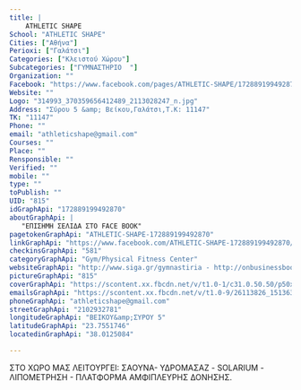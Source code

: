 ```yaml
---
title: |
    ATHLETIC SHAPE
School: "ATHLETIC SHAPE"
Cities: ["Αθήνα"]
Perioxi: ["Γαλάτσι"]
Categories: ["Κλειστού Χώρου"]
Subcategories: ["ΓΥΜΝΑΣΤΗΡΙΟ  "]
Organization: ""
Facebook: "https://www.facebook.com/pages/ATHLETIC-SHAPE/172889199492870?ref=ts&amp;fref=ts"
Website: ""
Logo: "314993_370359656412489_2113028247_n.jpg"
Address: "Σύρου 5 &amp; Βείκου,Γαλάτσι,Τ.Κ: 11147"
TK: "11147"
Phone: ""
email: "athleticshape@gmail.com"
Courses: ""
Place: ""
Rensponsible: ""
Verified: ""
mobile: ""
type: ""
toPublish: ""
UID: "815"
idGraphApi: "172889199492870"
aboutGraphApi: | 
   "ΕΠΙΣΗΜΗ ΣΕΛΙΔΑ ΣΤΟ FACE BOOK"
pagetokenGraphApi: "ATHLETIC-SHAPE-172889199492870"
linkGraphApi: "https://www.facebook.com/ATHLETIC-SHAPE-172889199492870/"
checkinsGraphApi: "581"
categoryGraphApi: "Gym/Physical Fitness Center"
websiteGraphApi: "http://www.siga.gr/gymnastiria - http://onbusinessbook.com/entry.php?eid=907456"
pictureGraphApi: "815"
coverGraphApi: "https://scontent.xx.fbcdn.net/v/t1.0-1/c31.0.50.50/p50x50/10006999_539755709472882_1126757270_n.jpg?oh=369f7257304edbf1165520be0a139acd&amp;oe=5B4CCBDE"
emailsGraphApi: "https://scontent.xx.fbcdn.net/v/t1.0-9/26113826_1513636118751498_2840341387174521177_n.jpg?oh=6325109971dc654795cb3922c80392d2&amp;oe=5B35B4B4"
phoneGraphApi: "athleticshape@gmail.com"
streetGraphApi: "2102932781"
longitudeGraphApi: "ΒΕΙΚΟΥ&amp;ΣΥΡΟΥ 5"
latitudeGraphApi: "23.7551746"
locatedinGraphApi: "38.0125084"

---
```


ΣΤΟ ΧΩΡΟ ΜΑΣ ΛΕΙΤΟΥΡΓΕΙ: ΣΑΟΥΝΑ- ΥΔΡΟΜΑΣΑΖ - SOLARIUM - ΛΙΠΟΜΕΤΡΗΣΗ - ΠΛΑΤΦΟΡΜΑ ΑΜΦΙΠΛΕΥΡΗΣ ΔΟΝΗΣΗΣ.

